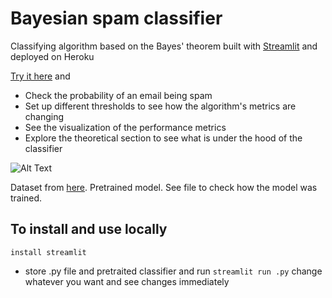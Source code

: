 # Bayesian spam classifier
Classifying algorithm based on the Bayes' theorem built with [Streamlit](https://www.streamlit.io) and deployed on Heroku

[Try it here](http://detectingspam.herokuapp.com) and 

+ Check the probability of an email being spam
+ Set up different thresholds to see how the algorithm's metrics are changing
+ See the visualization of the performance metrics
+ Explore the theoretical section to see what is under the hood of the classifier

![Alt Text](https://gph.is/g/EGgxmr3)

Dataset from [here](https://www.kaggle.com/ozlerhakan/spam-or-not-spam-dataset). Pretrained model. See file to check how the model was trained.

## To install and use locally
```
install streamlit
```
+ store .py file and pretraited classifier and run `streamlit run .py` change whatever you want and see changes immediately
